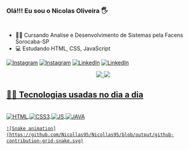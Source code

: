 
### Olá!!! Eu sou o Nicolas Oliveira 🖐️
#

- 👨‍🎓 Cursando Analise e Desenvolvimento de Sistemas pela Facens Sorocaba-SP
- 💻 Estudando HTML, CSS, JavaScript

[![Instagram](https://img.shields.io/badge/Microsoft_Outlook-0078D4?style=for-the-badge&logo=microsoft-outlook&logoColor=white)](mailto:nicollash.oliveira@outlook.com)
[![Instagram](https://img.shields.io/badge/Instagram-E4405F?style=for-the-badge&logo=instagram&logoColor=white)](https://www.instagram.com/nicolas.oliveira95/)
[![LinkedIn](https://img.shields.io/badge/LinkedIn-0077B5?style=for-the-badge&logo=linkedin&logoColor=white)](https://www.linkedin.com/in/nicollas-oliveira/)
[![LinkedIn](https://img.shields.io/badge/WhatsApp-25D366?style=for-the-badge&logo=whatsapp&logoColor=white)](https://api.whatsapp.com/send?phone=5515998585022)


<div align="center">
  <a href="https://github.com/Nicollas95">
  <img height="180em" src="https://github-readme-stats.vercel.app/api?username=Nicollas95&show_icons=true&theme=dark&include_all_commits=true&count_private=true"/>
  <img height="180em" src="https://github-readme-stats.vercel.app/api/top-langs/?username=Nicollas95&layout=compact&langs_count=7&theme=dark"/>
</div>

## 👨‍💻  Tecnologias usadas no dia a dia 

<div style="display: inline_block"><br>
<img align = "center" alt = "HTML" src ="https://img.shields.io/badge/HTML5-E34F26?style=for-the-badge&logo=html5&logoColor=white">

<img align = "center" alt = "CSS3" src = "https://img.shields.io/badge/CSS3-1572B6?style=for-the-badge&logo=css3&logoColor=white">

<img align = "center" alt = "JS" src = "https://img.shields.io/badge/JavaScript-F7DF1E?style=for-the-badge&logo=javascript&logoColor=black">

<img align = "center" alt = "JAVA" src = "https://img.shields.io/badge/Java-ED8B00?style=for-the-badge&logo=java&logoColor=white">
  
    ![Snake animation](https://github.com/Nicollas95/Nicollas95/blob/output/github-contribution-grid-snake.svg)
  
</div>
  
    


